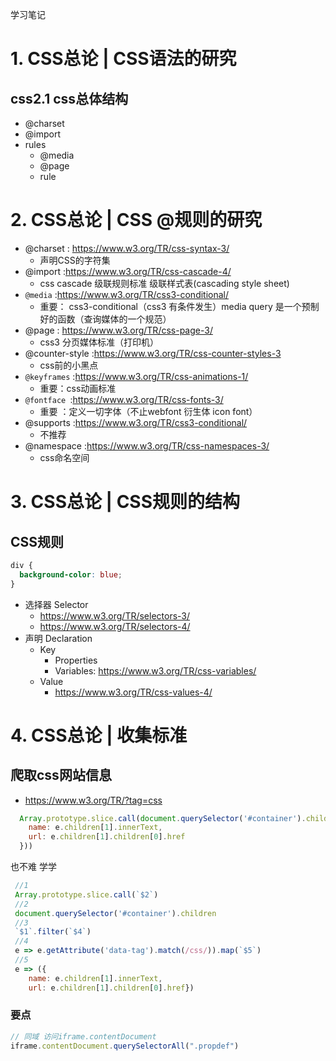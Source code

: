 学习笔记

# 1. CSS总论 | CSS语法的研究

 
## css2.1 css总体结构
- @charset
- @import
- rules
  - @media
  - @page
  - rule

# 2. CSS总论 | CSS @规则的研究
- @charset : https://www.w3.org/TR/css-syntax-3/
  - 声明CSS的字符集
- @import :https://www.w3.org/TR/css-cascade-4/
  - css cascade 级联规则标准 级联样式表(cascading style sheet)
- `@media` :https://www.w3.org/TR/css3-conditional/
  - 重要： css3-conditional（css3 有条件发生）media query 是一个预制好的函数（查询媒体的一个规范）
- @page : https://www.w3.org/TR/css-page-3/
  - css3 分页媒体标准（打印机）
- @counter-style :https://www.w3.org/TR/css-counter-styles-3 
  - css前的小黑点
- `@keyframes` :https://www.w3.org/TR/css-animations-1/
  - 重要：css动画标准
- `@fontface `:https://www.w3.org/TR/css-fonts-3/
  - 重要 ：定义一切字体（不止webfont 衍生体 icon font）
- @supports :https://www.w3.org/TR/css3-conditional/
  - 不推荐
- @namespace :https://www.w3.org/TR/css-namespaces-3/
  - css命名空间

# 3. CSS总论 | CSS规则的结构

## CSS规则
```css
div {
  background-color: blue;
}
```
- 选择器 Selector
  - https://www.w3.org/TR/selectors-3/ 
  - https://www.w3.org/TR/selectors-4/
- 声明 Declaration
  - Key
    - Properties
    - Variables: https://www.w3.org/TR/css-variables/
  - Value
    - https://www.w3.org/TR/css-values-4/

# 4. CSS总论 | 收集标准

## 爬取css网站信息
- https://www.w3.org/TR/?tag=css
```js
  Array.prototype.slice.call(document.querySelector('#container').children).filter(e => e.getAttribute('data-tag').match(/css/)).map(e => ({
    name: e.children[1].innerText,
    url: e.children[1].children[0].href
  }))
```
也不难 学学
```js
 //1
 Array.prototype.slice.call(`$2`)
 //2
 document.querySelector('#container').children
 //3
 `$1`.filter(`$4`)
 //4
 e => e.getAttribute('data-tag').match(/css/)).map(`$5`)
 //5
 e => ({
    name: e.children[1].innerText,
    url: e.children[1].children[0].href})
```
### 要点
```js
// 同域 访问iframe.contentDocument
iframe.contentDocument.querySelectorAll(".propdef")
```

